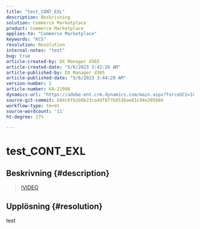 ```yaml
---
title: "test_CONT_EXL"
description: Beskrivning
solution: Commerce Marketplace
product: Commerce Marketplace
applies-to: "Commerce Marketplace"
keywords: "KCS"
resolution: Resolution
internal-notes: "test"
bug: true
article-created-by: DX Manager d365
article-created-date: "5/6/2023 3:42:26 AM"
article-published-by: DX Manager d365
article-published-date: "5/6/2023 3:44:20 AM"
version-number: 1
article-number: KA-21998
dynamics-url: "https://adobe-ent.crm.dynamics.com/main.aspx?forceUCI=1&pagetype=entityrecord&etn=knowledgearticle&id=ff802aff-bfeb-ed11-a7c6-6045bd0061cb"
source-git-commit: b84c6fb1b0b23ca4df877b9536ae81c94e20568d
workflow-type: tm+mt
source-wordcount: '11'
ht-degree: 27%

---
```


# test_CONT_EXL

## Beskrivning {#description}



>[!VIDEO](https://video.tv.adobe.com/v/18696?quality=9&amp;learn=on)




## Upplösning {#resolution}


test
